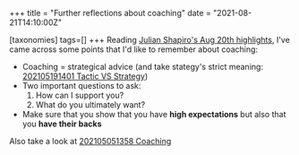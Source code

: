 +++
title = "Further reflections about coaching"
date = "2021-08-21T14:10:00Z"

[taxonomies]
tags=[]
+++
Reading [Julian Shapiro's Aug 20th highlights](https://www.julian.com/newsletter), I've came across some points that I'd like to remember about coaching:

- Coaching = strategical advice (and take stategy's strict meaning: [202105191401 Tactic VS Strategy](/blips/202105191401-tactic-vs-strategy))
- Two important questions to ask:
	1. How can I support you?
	2. What do you ultimately want?
- Make sure that you show that you have **high expectations** but also that you **have their backs**

Also take a look at [202105051358 Coaching](/blips/202105051358-coaching)
